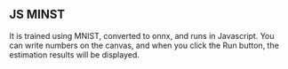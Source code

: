 
## JS MINST

It is trained using MNIST, converted to onnx, and runs in Javascript.
You can write numbers on the canvas, and when you click the Run button, the estimation results will be displayed.
